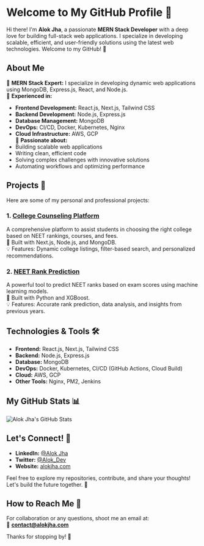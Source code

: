 # Welcome to My GitHub Profile 👋

Hi there! I'm **Alok Jha**, a passionate **MERN Stack Developer** with a deep love for building full-stack web applications. I specialize in developing scalable, efficient, and user-friendly solutions using the latest web technologies. Welcome to my GitHub! 🌟

## About Me

🔹 **MERN Stack Expert:** I specialize in developing dynamic web applications using MongoDB, Express.js, React, and Node.js.  
🔹 **Experienced in:**  
  - **Frontend Development:** React.js, Next.js, Tailwind CSS  
  - **Backend Development:** Node.js, Express.js  
  - **Database Management:** MongoDB  
  - **DevOps:** CI/CD, Docker, Kubernetes, Nginx  
  - **Cloud Infrastructure:** AWS, GCP  
🔹 **Passionate about:**  
  - Building scalable web applications  
  - Writing clean, efficient code  
  - Solving complex challenges with innovative solutions  
  - Automating workflows and optimizing performance

## Projects 🚀

Here are some of my personal and professional projects:

### 1. **[College Counseling Platform](https://github.com/AlokJha/college-counseling)**  
A comprehensive platform to assist students in choosing the right college based on NEET rankings, courses, and fees.  
📌 Built with Next.js, Node.js, and MongoDB.  
💡 Features: Dynamic college listings, filter-based search, and personalized recommendations.

### 2. **[NEET Rank Prediction](https://github.com/AlokJha/neet-rank-predictor)**  
A powerful tool to predict NEET ranks based on exam scores using machine learning models.  
📌 Built with Python and XGBoost.  
💡 Features: Accurate rank prediction, data analysis, and insights from previous years.

## Technologies & Tools 🛠️

- **Frontend:** React.js, Next.js, Tailwind CSS  
- **Backend:** Node.js, Express.js  
- **Database:** MongoDB  
- **DevOps:** Docker, Kubernetes, CI/CD (GitHub Actions, Cloud Build)  
- **Cloud:** AWS, GCP  
- **Other Tools:** Nginx, PM2, Jenkins

## My GitHub Stats 📊

![Alok Jha's GitHub Stats](https://github-readme-stats.vercel.app/api?username=AlokJha&show_icons=true&hide_title=true&count_private=true&hide=prs&theme=radical)

## Let's Connect! 🤝

- **LinkedIn:** [@Alok Jha](https://www.linkedin.com/in/alok-jha)
- **Twitter:** [@Alok_Dev](https://twitter.com/Alok_Dev)
- **Website:** [alokjha.com](https://alokjha.com)

Feel free to explore my repositories, contribute, and share your thoughts! Let's build the future together. 🚀

## How to Reach Me 📩

For collaboration or any questions, shoot me an email at:  
📧 **contact@alokjha.com**  

Thanks for stopping by! 🌟
